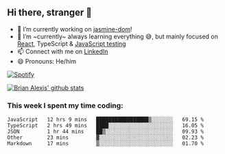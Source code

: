 ## Hi there, stranger 👋

- 🔭 I’m currently working on [jasmine-dom](https://github.com/testing-library/jasmine-dom)!
- 🌱 I’m ~currently~ always learning everything 😅, but mainly focused on [React](https://courseit.com.ar/cursos/frontend-avanzado-2020), TypeScript & [JavaScript testing](https://testingjavascript.com/)
- 📫 Connect with me on [LinkedIn](https://www.linkedin.com/in/brian-alexis/)
- 😄 Pronouns: He/him

[![Spotify](https://novatorem-nine-beige.vercel.app/api/spotify)](https://open.spotify.com/user/21ttbyunhf56rp6soqidgfk2q)

[![Brian Alexis' github stats](https://github-readme-stats-sepia-two.vercel.app/api?username=brrianalexis&show_icons=true&hide_border=true?count_private=true)](https://github.com/brrianalexis/github-readme-stats)

### This week I spent my time coding:
<!--START_SECTION:waka-->
```text
JavaScript   12 hrs 9 mins   █████████████████▒░░░░░░░   69.15 % 
TypeScript   2 hrs 49 mins   ████░░░░░░░░░░░░░░░░░░░░░   16.05 % 
JSON         1 hr 44 mins    ██▒░░░░░░░░░░░░░░░░░░░░░░   09.93 % 
Other        23 mins         ▓░░░░░░░░░░░░░░░░░░░░░░░░   02.23 % 
Markdown     17 mins         ▒░░░░░░░░░░░░░░░░░░░░░░░░   01.70 % 
```
<!--END_SECTION:waka-->
